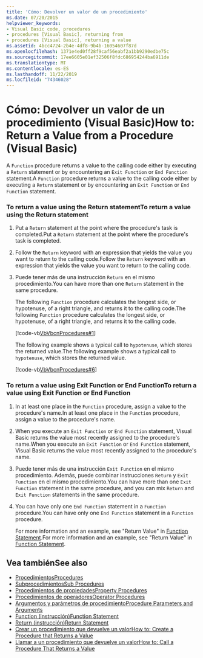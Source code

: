 ```yaml
---
title: 'Cómo: Devolver un valor de un procedimiento'
ms.date: 07/20/2015
helpviewer_keywords:
- Visual Basic code, procedures
- procedures [Visual Basic], returning from
- procedures [Visual Basic], returning a value
ms.assetid: 4bcc4724-2b4e-4df8-9b4b-16054607f87d
ms.openlocfilehash: 1371e4ed0ff28f9caf56eabf2a1bb9290edbe75c
ms.sourcegitcommit: 17ee6605e01ef32506f8fdc686954244ba6911de
ms.translationtype: MT
ms.contentlocale: es-ES
ms.lasthandoff: 11/22/2019
ms.locfileid: "74346028"
---
```

# <a name="how-to-return-a-value-from-a-procedure-visual-basic"></a><span data-ttu-id="0cf24-102">Cómo: Devolver un valor de un procedimiento (Visual Basic)</span><span class="sxs-lookup"><span data-stu-id="0cf24-102">How to: Return a Value from a Procedure (Visual Basic)</span></span>
<span data-ttu-id="0cf24-103">A `Function` procedure returns a value to the calling code either by executing a `Return` statement or by encountering an `Exit Function` or `End Function` statement.</span><span class="sxs-lookup"><span data-stu-id="0cf24-103">A `Function` procedure returns a value to the calling code either by executing a `Return` statement or by encountering an `Exit Function` or `End Function` statement.</span></span>  
  
### <a name="to-return-a-value-using-the-return-statement"></a><span data-ttu-id="0cf24-104">To return a value using the Return statement</span><span class="sxs-lookup"><span data-stu-id="0cf24-104">To return a value using the Return statement</span></span>  
  
1. <span data-ttu-id="0cf24-105">Put a `Return` statement at the point where the procedure's task is completed.</span><span class="sxs-lookup"><span data-stu-id="0cf24-105">Put a `Return` statement at the point where the procedure's task is completed.</span></span>  
  
2. <span data-ttu-id="0cf24-106">Follow the `Return` keyword with an expression that yields the value you want to return to the calling code.</span><span class="sxs-lookup"><span data-stu-id="0cf24-106">Follow the `Return` keyword with an expression that yields the value you want to return to the calling code.</span></span>  
  
3. <span data-ttu-id="0cf24-107">Puede tener más de una instrucción `Return` en el mismo procedimiento.</span><span class="sxs-lookup"><span data-stu-id="0cf24-107">You can have more than one `Return` statement in the same procedure.</span></span>  
  
     <span data-ttu-id="0cf24-108">The following `Function` procedure calculates the longest side, or hypotenuse, of a right triangle, and returns it to the calling code.</span><span class="sxs-lookup"><span data-stu-id="0cf24-108">The following `Function` procedure calculates the longest side, or hypotenuse, of a right triangle, and returns it to the calling code.</span></span>  
  
     [!code-vb[VbVbcnProcedures#1](~/samples/snippets/visualbasic/VS_Snippets_VBCSharp/VbVbcnProcedures/VB/Class1.vb#1)]  
  
     <span data-ttu-id="0cf24-109">The following example shows a typical call to `hypotenuse`, which stores the returned value.</span><span class="sxs-lookup"><span data-stu-id="0cf24-109">The following example shows a typical call to `hypotenuse`, which stores the returned value.</span></span>  
  
     [!code-vb[VbVbcnProcedures#6](~/samples/snippets/visualbasic/VS_Snippets_VBCSharp/VbVbcnProcedures/VB/Class1.vb#6)]  
  
### <a name="to-return-a-value-using-exit-function-or-end-function"></a><span data-ttu-id="0cf24-110">To return a value using Exit Function or End Function</span><span class="sxs-lookup"><span data-stu-id="0cf24-110">To return a value using Exit Function or End Function</span></span>  
  
1. <span data-ttu-id="0cf24-111">In at least one place in the `Function` procedure, assign a value to the procedure's name.</span><span class="sxs-lookup"><span data-stu-id="0cf24-111">In at least one place in the `Function` procedure, assign a value to the procedure's name.</span></span>  
  
2. <span data-ttu-id="0cf24-112">When you execute an `Exit Function` or `End Function` statement, Visual Basic returns the value most recently assigned to the procedure's name.</span><span class="sxs-lookup"><span data-stu-id="0cf24-112">When you execute an `Exit Function` or `End Function` statement, Visual Basic returns the value most recently assigned to the procedure's name.</span></span>  
  
3. <span data-ttu-id="0cf24-113">Puede tener más de una instrucción `Exit Function` en el mismo procedimiento. Además, puede combinar instrucciones `Return` y `Exit Function` en el mismo procedimiento.</span><span class="sxs-lookup"><span data-stu-id="0cf24-113">You can have more than one `Exit Function` statement in the same procedure, and you can mix `Return` and `Exit Function` statements in the same procedure.</span></span>  
  
4. <span data-ttu-id="0cf24-114">You can have only one `End Function` statement in a `Function` procedure.</span><span class="sxs-lookup"><span data-stu-id="0cf24-114">You can have only one `End Function` statement in a `Function` procedure.</span></span>  
  
     <span data-ttu-id="0cf24-115">For more information and an example, see "Return Value" in [Function Statement](../../../../visual-basic/language-reference/statements/function-statement.md).</span><span class="sxs-lookup"><span data-stu-id="0cf24-115">For more information and an example, see "Return Value" in [Function Statement](../../../../visual-basic/language-reference/statements/function-statement.md).</span></span>  
  
## <a name="see-also"></a><span data-ttu-id="0cf24-116">Vea también</span><span class="sxs-lookup"><span data-stu-id="0cf24-116">See also</span></span>

- [<span data-ttu-id="0cf24-117">Procedimientos</span><span class="sxs-lookup"><span data-stu-id="0cf24-117">Procedures</span></span>](./index.md)
- [<span data-ttu-id="0cf24-118">Subprocedimientos</span><span class="sxs-lookup"><span data-stu-id="0cf24-118">Sub Procedures</span></span>](./sub-procedures.md)
- [<span data-ttu-id="0cf24-119">Procedimientos de propiedades</span><span class="sxs-lookup"><span data-stu-id="0cf24-119">Property Procedures</span></span>](./property-procedures.md)
- [<span data-ttu-id="0cf24-120">Procedimientos de operadores</span><span class="sxs-lookup"><span data-stu-id="0cf24-120">Operator Procedures</span></span>](./operator-procedures.md)
- [<span data-ttu-id="0cf24-121">Argumentos y parámetros de procedimiento</span><span class="sxs-lookup"><span data-stu-id="0cf24-121">Procedure Parameters and Arguments</span></span>](./procedure-parameters-and-arguments.md)
- [<span data-ttu-id="0cf24-122">Function (instrucción)</span><span class="sxs-lookup"><span data-stu-id="0cf24-122">Function Statement</span></span>](../../../../visual-basic/language-reference/statements/function-statement.md)
- [<span data-ttu-id="0cf24-123">Return (instrucción)</span><span class="sxs-lookup"><span data-stu-id="0cf24-123">Return Statement</span></span>](../../../../visual-basic/language-reference/statements/return-statement.md)
- [<span data-ttu-id="0cf24-124">Crear un procedimiento que devuelve un valor</span><span class="sxs-lookup"><span data-stu-id="0cf24-124">How to: Create a Procedure that Returns a Value</span></span>](./how-to-create-a-procedure-that-returns-a-value.md)
- [<span data-ttu-id="0cf24-125">Llamar a un procedimiento que devuelve un valor</span><span class="sxs-lookup"><span data-stu-id="0cf24-125">How to: Call a Procedure That Returns a Value</span></span>](./how-to-call-a-procedure-that-returns-a-value.md)
